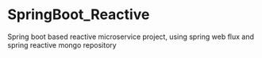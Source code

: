 # SpringBoot_Reactive
Spring boot based reactive microservice project, using spring web flux and spring reactive mongo repository 

